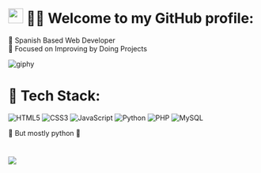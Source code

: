 # <img src="https://raw.githubusercontent.com/MartinHeinz/MartinHeinz/master/wave.gif" width="30px" height="30px" /> 👨‍🚀 Welcome to my GitHub profile:
🔭 Spanish Based Web Developer<br>🎨 Focused on Improving by Doing Projects

![giphy](https://user-images.githubusercontent.com/117676762/228602119-171acb86-c7d7-4252-9af0-b0fecc37a21c.gif)

# 🧪 Tech Stack:
![HTML5](https://img.shields.io/badge/html5-%23E34F26.svg?style=for-the-badge&logo=html5&logoColor=white) ![CSS3](https://img.shields.io/badge/css3-%231572B6.svg?style=for-the-badge&logo=css3&logoColor=white) ![JavaScript](https://img.shields.io/badge/javascript-%23323330.svg?style=for-the-badge&logo=javascript&logoColor=%23F7DF1E) ![Python](https://img.shields.io/badge/python-3670A0?style=for-the-badge&logo=python&logoColor=ffdd54) ![PHP](https://img.shields.io/badge/php-%23777BB4.svg?style=for-the-badge&logo=php&logoColor=white) ![MySQL](https://img.shields.io/badge/mysql-%2300f.svg?style=for-the-badge&logo=mysql&logoColor=white)

🔹 But mostly python 🐍

#
[![](https://visitcount.itsvg.in/api?id=jpuentesdev&icon=0&color=0)](https://visitcount.itsvg.in)

